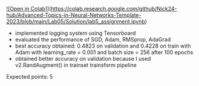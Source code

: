[![Open in Colab]](https://colab.research.google.com/assets/colab-badge.svg)](https://colab.research.google.com/github/Nick24-hub/Advanced-Topics-in-Neural-Networks-Template-2023/blob/main/Lab05/Solution/lab5_assignment.ipynb)

- implemented logging system using Tensorboard
- evaluated the performance of SGD, Adam, RMSprop, AdaGrad
- best accuracy obtained: 0.4823 on validation and 0.4228 on train with Adam with learning_rate = 0.001 and batch size = 256 after 100 epochs
- obtained better accuracy on validation because I used v2.RandAugment() in trainset trainsform pipeline

Expected points: 5